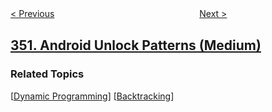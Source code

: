 <!--|This file generated by command(leetcode description); DO NOT EDIT.    |-->
<!--+----------------------------------------------------------------------+-->
<!--|@author    openset <openset.wang@gmail.com>                           |-->
<!--|@link      https://github.com/openset                                 |-->
<!--|@home      https://github.com/tonymontaro/leetcode-hints                        |-->
<!--+----------------------------------------------------------------------+-->

[< Previous](https://github.com/tonymontaro/leetcode-hints/tree/master/problems/intersection-of-two-arrays-ii "Intersection of Two Arrays II")
　　　　　　　　　　　　　　　　
[Next >](https://github.com/tonymontaro/leetcode-hints/tree/master/problems/data-stream-as-disjoint-intervals "Data Stream as Disjoint Intervals")

## [351. Android Unlock Patterns (Medium)](https://leetcode.com/problems/android-unlock-patterns "安卓系统手势解锁")



### Related Topics
  [[Dynamic Programming](https://github.com/tonymontaro/leetcode-hints/tree/master/tag/dynamic-programming/README.md)]
  [[Backtracking](https://github.com/tonymontaro/leetcode-hints/tree/master/tag/backtracking/README.md)]
